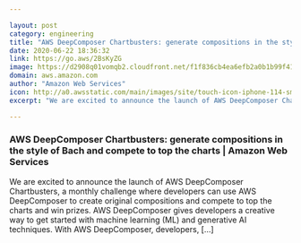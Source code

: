 ```yaml
---

layout: post
category: engineering
title: "AWS DeepComposer Chartbusters: generate compositions in the style of Bach and compete to top the charts"
date: 2020-06-22 18:36:32
link: https://go.aws/2BsKyZG
image: https://d2908q01vomqb2.cloudfront.net/f1f836cb4ea6efb2a0b1b99f41ad8b103eff4b59/2020/06/19/chartbusters-3.gif
domain: aws.amazon.com
author: "Amazon Web Services"
icon: http://a0.awsstatic.com/main/images/site/touch-icon-iphone-114-smile.png
excerpt: "We are excited to announce the launch of AWS DeepComposer Chartbusters, a monthly challenge where developers can use AWS DeepComposer to create original compositions and compete to top the charts and win prizes. AWS DeepComposer gives developers a creative way to get started with machine learning (ML) and generative AI techniques. With AWS DeepComposer, developers, […]"

---
```


### AWS DeepComposer Chartbusters: generate compositions in the style of Bach and compete to top the charts | Amazon Web Services

We are excited to announce the launch of AWS DeepComposer Chartbusters, a monthly challenge where developers can use AWS DeepComposer to create original compositions and compete to top the charts and win prizes. AWS DeepComposer gives developers a creative way to get started with machine learning (ML) and generative AI techniques. With AWS DeepComposer, developers, […]